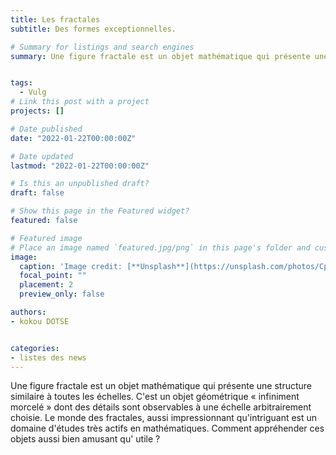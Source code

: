 ```yaml
---
title: Les fractales
subtitle: Des formes exceptionnelles.

# Summary for listings and search engines
summary: Une figure fractale est un objet mathématique qui présente une structure similaire à toutes les échelles. Dans cette article, nous vous proposons un voyage à travers le monde fascinant des fractales.


tags:
  - Vulg
# Link this post with a project
projects: []

# Date published
date: "2022-01-22T00:00:00Z"

# Date updated
lastmod: "2022-01-22T00:00:00Z"

# Is this an unpublished draft?
draft: false

# Show this page in the Featured widget?
featured: false

# Featured image
# Place an image named `featured.jpg/png` in this page's folder and customize its options here.
image:
  caption: 'Image credit: [**Unsplash**](https://unsplash.com/photos/CpkOjOcXdUY)'
  focal_point: ""
  placement: 2
  preview_only: false

authors:
- kokou DOTSE


categories:
- listes des news
---
```



Une figure fractale est un objet mathématique qui présente une structure similaire à toutes les échelles. C'est un objet géométrique « infiniment morcelé » dont des détails sont observables à une échelle arbitrairement choisie. Le monde des fractales, aussi impressionnant qu'intriguant est un domaine d'études très actifs en mathématiques. Comment appréhender ces objets aussi bien amusant qu' utile ?
